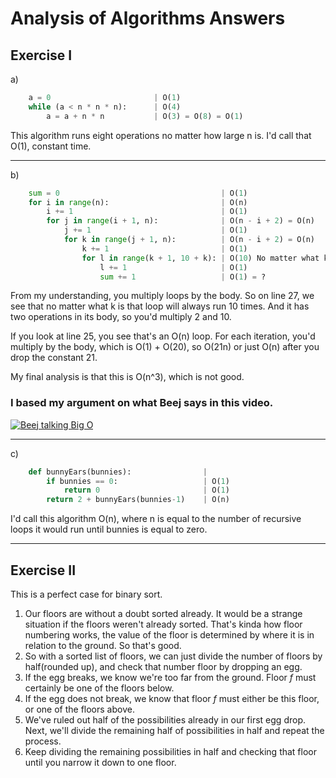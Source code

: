 # Analysis of Algorithms Answers

## Exercise I

a)

```python
    a = 0                       | O(1)
    while (a < n * n * n):      | O(4)
        a = a + n * n           | O(3) = O(8) = O(1)
```

This algorithm runs eight operations no matter how large n is. I'd call that O(1), constant time.

-----------------------------------------------------------------------

b)

```python
    sum = 0                                    | O(1)
    for i in range(n):                         | O(n)
        i += 1                                 | O(1)
        for j in range(i + 1, n):              | O(n - i + 2) = O(n)
            j += 1                             | O(1)
            for k in range(j + 1, n):          | O(n - i + 2) = O(n)
                k += 1                         | O(1)
                for l in range(k + 1, 10 + k): | O(10) No matter what k is, always loop 10 times
                    l += 1                     | O(1)
                    sum += 1                   | O(1) = ?
```

From my understanding, you multiply loops by the body. So on line 27, we see that no matter what k is that loop will always run 10 times. And it has two operations in its body, so you'd multiply 2 and 10.

If you look at line 25, you see that's an O(n) loop. For each iteration, you'd multiply by the body, which is O(1) + O(20), so O(21n) or just O(n) after you drop the constant 21.

My final analysis is that this is O(n^3), which is not good.

### I based my argument on what Beej says in this video.

[![Beej talking Big O](https://lh3.googleusercontent.com/Ned_Tu_ge6GgJZ_lIO_5mieIEmjDpq9kfgD05wapmvzcInvT4qQMxhxq_hEazf8ZsqA=s180)](https://youtu.be/JOOkFhkeL38?t=3216 "Click to see what I'm basing my argument on")

-----------------------------------------------------------------------

c)

```python
    def bunnyEars(bunnies):                |
        if bunnies == 0:                   | O(1)
            return 0                       | O(1)
        return 2 + bunnyEars(bunnies-1)    | O(n) 
```

I'd call this algorithm O(n), where n is equal to the number of recursive loops it would run until bunnies is equal to zero. 

-----------------------------------------------------------------------

## Exercise II

This is a perfect case for binary sort.

1) Our floors are without a doubt sorted already. It would be a strange situation if the floors weren't already sorted. That's kinda how floor numbering works, the value of the floor is determined by where it is in relation to the ground. So that's good.
2) So with a sorted list of floors, we can just divide the number of floors by half(rounded up), and check that number floor by dropping an egg.
3) If the egg breaks, we know we're too far from the ground. Floor _f_ must certainly be one of the floors below.
4) If the egg does not break, we know that floor _f_ must either be this floor, or one of the floors above.
5) We've ruled out half of the possibilities already in our first egg drop. Next, we'll divide the remaining half of possibilities in half and repeat the process.
6) Keep dividing the remaining possibilities in half and checking that floor until you narrow it down to one floor. 
